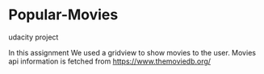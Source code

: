 # Popular-Movies
udacity project

In this assignment We used a gridview to show movies to the user. 
Movies api information is fetched from https://www.themoviedb.org/
